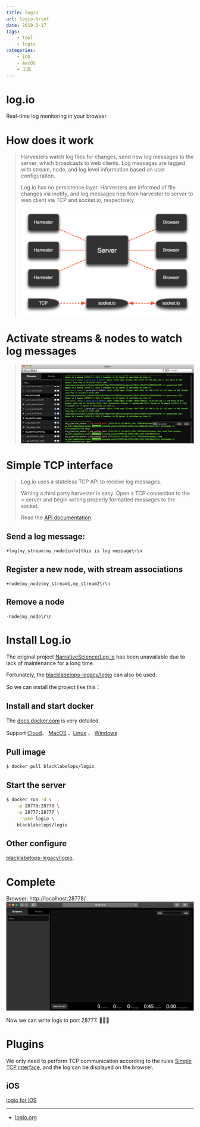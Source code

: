 ```yaml
---
title: logio
url: logio-brief
date: 2019-5-17
tags:
    - tool
    - logio
categories:
    - iOS
    - macOS
    - 工具
---
```


# log.io

Real-time log monitoring in your browser.

<!--more-->

# How does it work

> Harvesters watch log files for changes, send new log messages to the server, which broadcasts to web clients. Log messages are tagged with stream, node, and log level information based on user configuration.
>
> Log.io has no persistence layer. Harvesters are informed of file changes via inotify, and log messages hop from harvester to server to web client via TCP and socket.io, respectively.
>
> ![work io](/images/2019-05-17-10-03-13.png)

# Activate streams & nodes to watch log messages

> ![Activate streams & nodes to watch log messages](/images/2019-05-17-10-12-25.png)

# <a name="Simple TCP interface">Simple TCP interface</a>

> Log.io uses a stateless TCP API to receive log messages.
>
> Writing a third party harvester is easy. Open a TCP connection to the > server and begin writing properly formatted messages to the socket.
>
> Read the [API documentation](https://github.com/NarrativeScience/Log.io).

## Send a log message:

```
+log|my_stream|my_node|info|this is log message\r\n
```

## Register a new node, with stream associations

```
+node|my_node|my_stream1,my_stream2\r\n
```

## Remove a node

```
-node|my_node\r\n
```

# Install Log.io

The original project [NarrativeScience/Log.io](https://github.com/NarrativeScience/Log.io) has been unavailable due to lack of maintenance for a long time.

Fortunately, the [blacklabelops-legacy/logio](https://github.com/blacklabelops-legacy/logio) can also be used.

So we can install the project like this：

## Install and start docker

The [docs.docker.com](https://docs.docker.com/install/) is very detailed.

Support [Cloud](https://docs.docker.com/install/)、 [MacOS](https://docs.docker.com/docker-for-mac/install/) 、[Linux](https://docs.docker.com/install/) 、 [Windows](https://docs.docker.com/docker-for-windows/install/)

## Pull image

```sh
$ docker pull blacklabelops/logio
```

## Start the server

```sh
$ docker run -d \
    -p 28778:28778 \
    -p 28777:28777 \
    --name logio \
    blacklabelops/logio
```

## Other configure

[blacklabelops-legacy/logio](https://github.com/blacklabelops-legacy/logio).

# Complete

Browser: http://localhost:28778/
![log.io server](/images/2019-05-17-10-40-18.png)

Now we can write logs to port 28777. 🎉🎉🎉

# Plugins

We only need to perform TCP communication according to the rules <a href="#Simple TCP interface">Simple TCP interface</a>, and the log can be displayed on the browser.

## iOS

[logio for iOS](https://github.com/madordie/logio)

-----

- [logio.org](http://logio.org/)